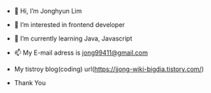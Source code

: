 - 👋 Hi, I’m Jonghyun Lim
- 👀 I’m interested in frontend developer
- 🌱 I’m currently learning Java, Javascript
- 📫 My E-mail adress is jong99411@gmail.com

- My tistroy blog(coding) url(https://jjong-wiki-bigdia.tistory.com/)
- Thank You

<!---
Limjonghyun97/Limjonghyun97 is a ✨ special ✨ repository because its `README.md` (this file) appears on your GitHub profile.
You can click the Preview link to take a look at your changes.
--->
